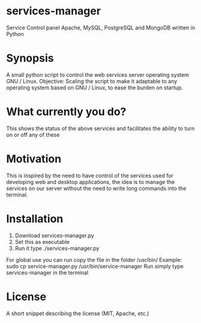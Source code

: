 # services-manager
Service Control panel Apache, MySQL, PostgreSQL and MongoDB written in Python

# Synopsis
A small python script to control the web services server operating system GNU / Linux.
Objective: Scaling the script to make it adaptable to any operating system based on GNU / Linux, to ease the burden on startup.

# What currently you do?
This shows the status of the above services and facilitates the ability to turn on or off any of these

# Motivation
This is inspired by the need to have control of the services used for developing web and desktop applications, the idea is to manage the services on our server without the need to write long commands into the terminal.

# Installation
  1) Download services-manager.py
  2) Set this as executable
  3) Run it type ./services-manager.py
  
  For global use you can run copy the file in the folder /usr/bin/
  Example: sudo cp service-manager.py /usr/bin/service-manager
  Run simply type services-manager in the terminal

# License
A short snippet describing the license (MIT, Apache, etc.)
